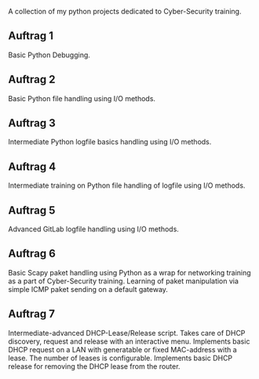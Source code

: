 A collection of my python projects dedicated to Cyber-Security training.

## Auftrag 1 
Basic Python Debugging.

## Auftrag 2
Basic Python file handling using I/O methods.

## Auftrag 3
Intermediate Python logfile basics handling using I/O methods.

## Auftrag 4
Intermediate training on Python file handling of logfile using I/O methods.

## Auftrag 5
Advanced GitLab logfile handling using I/O methods.

## Auftrag 6
Basic Scapy paket handling using Python as a wrap for networking training as a part of Cyber-Security training.
Learning of paket manipulation via simple ICMP paket sending on a default gateway.

## Auftrag 7
Intermediate-advanced DHCP-Lease/Release script. Takes care of DHCP discovery, request and release with an interactive menu.
Implements basic DHCP request on a LAN with generatable or fixed MAC-address with a lease. The number of leases is configurable.
Implements basic DHCP release for removing the DHCP lease from the router.

